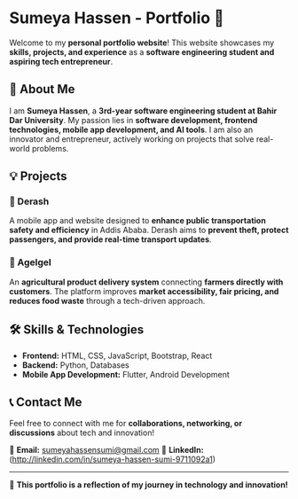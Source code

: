 # Sumeya Hassen - Portfolio 🚀  

Welcome to my **personal portfolio website**! This website showcases my **skills, projects, and experience** as a **software engineering student and aspiring tech entrepreneur**.  

## 🌟 About Me  
I am **Sumeya Hassen**, a **3rd-year software engineering student at Bahir Dar University**. My passion lies in **software development, frontend technologies, mobile app development, and AI tools**. I am also an innovator and entrepreneur, actively working on projects that solve real-world problems.  

## 💡 Projects  
### 🔹 Derash  
A mobile app and website designed to **enhance public transportation safety and efficiency** in Addis Ababa. Derash aims to **prevent theft, protect passengers, and provide real-time transport updates**.  

### 🔹 Agelgel  
An **agricultural product delivery system** connecting **farmers directly with customers**. The platform improves **market accessibility, fair pricing, and reduces food waste** through a tech-driven approach.  

## 🛠 Skills & Technologies  
- **Frontend:** HTML, CSS, JavaScript, Bootstrap, React  
- **Backend:** Python, Databases  
- **Mobile App Development:** Flutter, Android Development  
## 📞 Contact Me  
Feel free to connect with me for **collaborations, networking, or discussions** about tech and innovation!  

📧 **Email:** sumeyahassensumi@gmail.com
🔗 **LinkedIn:**(http://linkedin.com/in/sumeya-hassen-sumi-9711092a1)

---

🚀 **This portfolio is a reflection of my journey in technology and innovation!**  
